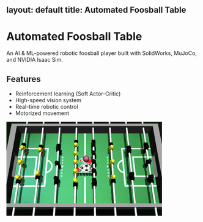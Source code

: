 layout: default
title: Automated Foosball Table
---

# Automated Foosball Table 
An AI & ML-powered robotic foosball player built with SolidWorks, MuJoCo, and NVIDIA Isaac Sim.

## Features
- Reinforcement learning (Soft Actor-Critic)
- High-speed vision system
- Real-time robotic control
- Motorized movement

![Foosball Mujoco Simulation](/assets/images/PortfolioFR.PNG)
